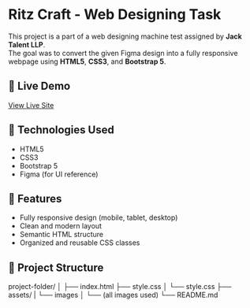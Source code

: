 # Ritz Craft - Web Designing Task

This project is a part of a web designing machine test assigned by **Jack Talent LLP**.  
The goal was to convert the given Figma design into a fully responsive webpage using **HTML5**, **CSS3**, and **Bootstrap 5**.

## 🚀 Live Demo
[View Live Site](https://nitin798563.github.io/ritz-craft-ui/)

## 🧩 Technologies Used
- HTML5  
- CSS3  
- Bootstrap 5  
- Figma (for UI reference)

## 📱 Features
- Fully responsive design (mobile, tablet, desktop)
- Clean and modern layout
- Semantic HTML structure
- Organized and reusable CSS classes

## 📂 Project Structure
project-folder/
│
├── index.html
├── style.css
│ └── style.css
├── assets/
|  └── images
│    └── (all images used)
└── README.md

